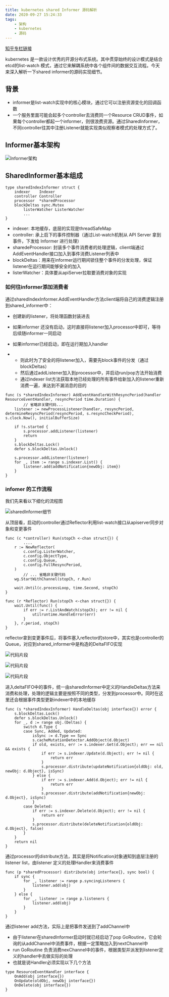 ```yaml
---
title: kubernetes shared Informer 源码解析
date: 2020-09-27 15:24:33
tags:
	- 架构
	- kubernetes
    - 源码
---
```


[知乎专栏链接](https://zhuanlan.zhihu.com/p/255078405)

kubernetes 是一款设计优秀的开源分布式系统。其中贯穿始终的设计模式是结合etcd的list-watch 模式，通过它来解耦系统中各个组件间的数据交互流程。今天来深入解析一下shared informer的源码实现细节。

## 背景

- informer是list-watch实现中的核心模块，通过它可以注册资源变化的回调函数
- 一个服务里面可能会起多个controller去消费同一个Resource CRUD事件，如果每个controller都起一个informer，则很浪费资源。通过SharedInformer，不同controller往其中注册Listener就能实现类似观察者模式的处理方式了。

## Informer基本架构

![Informer架构](http://jacobs.wanhb.cn/images/shared-informer-1.jpg)

## SharedInformer基本组成

```text
type sharedIndexInformer struct {
	indexer    Indexer
	controller Controller
	processor  *sharedProcessor
	blockDeltas sync.Mutex
        listerWatcher ListerWatcher
        ...
}
```

- indexer: 本地缓存，底层的实现是threadSafeMap
- controller: 承上启下的事件控制器（通过List-watch机制从 API Server 拿到事件，下发给 Informer 进行处理）
- sharedeProcessor: 封装多个事件消费者的处理逻辑，client端通过AddEventHandler接口加入到事件消费Listener列表中
- blockDeltas：用来在informer运行期间锁住整个事件的分发处理，保证listener在运行期间能够安全的加入
- listerWatcher：具体要从apiServer拉取要消费对象的实现

### 如何往informer添加消费者

通过sharedIndexInformer.AddEventHandler方法client端将自己的消费逻辑注册到shared_informer中：

- 创建新的listener，将处理函数封装进去

- 如果informer 还没有启动，这时直接将listener加入processor中即可，等待后续随informer一同启动

- 如果informer已经启动，即在运行期加入handler

- - 则此时为了安全的将listener加入，需要先block事件的分发（通过blockDeltas）
  - 然后通过addListener加入到processor中，并启动run/pop方法开始消费
  - 通过indexer list方法获取本地已经处理的所有事件给新加入的listener重新消费一遍，来达到不漏消息的目的

```text
func (s *sharedIndexInformer) AddEventHandlerWithResyncPeriod(handler ResourceEventHandler, resyncPeriod time.Duration) {
        // 省略非关键代码...
	listener := newProcessListener(handler, resyncPeriod, determineResyncPeriod(resyncPeriod, s.resyncCheckPeriod), s.clock.Now(), initialBufferSize)

	if !s.started {
		s.processor.addListener(listener)
		return
	}
	s.blockDeltas.Lock()
	defer s.blockDeltas.Unlock()

	s.processor.addListener(listener)
	for _, item := range s.indexer.List() {
		listener.add(addNotification{newObj: item})
	}
}
```

### infomer 的工作流程

我们先来看以下细化的流程图

![sharedInformer细节](http://jacobs.wanhb.cn/images/shared-informer-2.jpg)

从顶层看，启动的controller通过Reflector利用list-watch接口从apiserver同步对象和变更事件

```text
func (c *controller) Run(stopCh <-chan struct{}) {
        ....
	r := NewReflector(
		c.config.ListerWatcher,
		c.config.ObjectType,
		c.config.Queue,
		c.config.FullResyncPeriod,
	)
        // ... 省略非关键代码
	wg.StartWithChannel(stopCh, r.Run)

	wait.Until(c.processLoop, time.Second, stopCh)
}

func (r *Reflector) Run(stopCh <-chan struct{}) {
	wait.Until(func() {
		if err := r.ListAndWatch(stopCh); err != nil {
			utilruntime.HandleError(err)
		}
	}, r.period, stopCh)
}
```

reflector拿到变更事件后，将事件塞入reflector的store中，其实也是controller的Queue，对应到shared_informer中是构造的DeltaFIFO实现

![代码片段](http://jacobs.wanhb.cn/images/shared-informer-3.jpg)

![代码片段](http://jacobs.wanhb.cn/images/shared-informer-4.jpg)

![代码片段](http://jacobs.wanhb.cn/images/shared-informer-5.jpg)

进入deltaFIFO中的事件，统一由sharedInformer中定义的HandleDeltas方法来消费和处理，处理的逻辑主要是按照不同的类型，分发到processor中。同时在这里还会根据事件类型更新indexer中的本地缓存

```text
func (s *sharedIndexInformer) HandleDeltas(obj interface{}) error {
	s.blockDeltas.Lock()
	defer s.blockDeltas.Unlock()
	for _, d := range obj.(Deltas) {
		switch d.Type {
		case Sync, Added, Updated:
			isSync := d.Type == Sync
			s.cacheMutationDetector.AddObject(d.Object)
			if old, exists, err := s.indexer.Get(d.Object); err == nil && exists {
				if err := s.indexer.Update(d.Object); err != nil {
					return err
				}
				s.processor.distribute(updateNotification{oldObj: old, newObj: d.Object}, isSync)
			} else {
				if err := s.indexer.Add(d.Object); err != nil {
					return err
				}
				s.processor.distribute(addNotification{newObj: d.Object}, isSync)
			}
		case Deleted:
			if err := s.indexer.Delete(d.Object); err != nil {
				return err
			}
			s.processor.distribute(deleteNotification{oldObj: d.Object}, false)
		}
	}
	return nil
}
```

通过processor的distribute方法，其实是将Notification对象通知到底层注册的listener list，由listener 定义的处理Handler来消费事件

```text
func (p *sharedProcessor) distribute(obj interface{}, sync bool) {
	if sync {
		for _, listener := range p.syncingListeners {
			listener.add(obj)
		}
	} else {
		for _, listener := range p.listeners {
			listener.add(obj)
		}
	}
}
```

通过listener add方法，实际上是把事件发送到了addChannel中

- 由于listener在sharedInformer启动时就已经启动了pop GoRoutine，它会轮询的从addChannel中消费事件，根据一定策略加入到nextChannel中
- run GoRoutine 负责消费nexChannel中的事件，根据类型并派发到listener定义的handler中去做实际的处理
- 也就是说Handler必须实现以下几个方法

```text
type ResourceEventHandler interface {
	OnAdd(obj interface{})
	OnUpdate(oldObj, newObj interface{})
	OnDelete(obj interface{})
}
```

